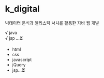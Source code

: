 # k_digital
빅데이터 분석과 엘라스틱 서치를 활용한 자바 웹 개발

√ java <br>
√ jsp ...⏳<br>
  - html <br>
  - css <br>
  - javascript <br>
  - jQuery <br>
  - jsp...⏳ 
